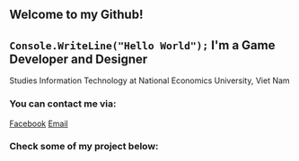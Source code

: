 ## Welcome to my Github!
`Console.WriteLine("Hello World");`
I'm a Game Developer and Designer
---
Studies Information Technology at National Economics University, Viet Nam
### You can contact me via:
[Facebook](https://www.facebook.com/ngtzzz/)
[Email](ngtzzz250403@gmail.com)
### Check some of my project below:
